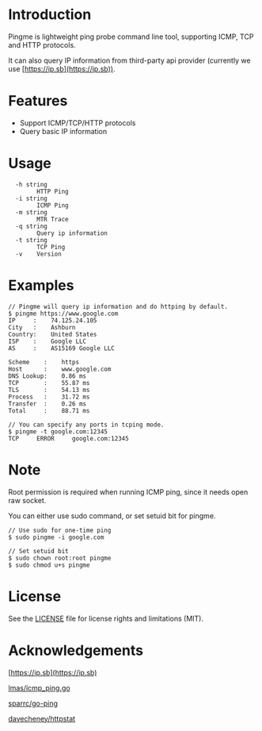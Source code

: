 # Introduction

Pingme is lightweight ping probe command line tool, supporting ICMP, TCP and HTTP protocols.

It can also query IP information from third-party api provider (currently we use [https://ip.sb](https://ip.sb)).

# Features

- Support ICMP/TCP/HTTP protocols
- Query basic IP information

# Usage

```
  -h string
        HTTP Ping
  -i string
        ICMP Ping
  -m string
        MTR Trace
  -q string
        Query ip information
  -t string
        TCP Ping
  -v    Version
```

# Examples

```
// Pingme will query ip information and do httping by default.
$ pingme https://www.google.com
IP     :    74.125.24.105
City   :    Ashburn
Country:    United States
ISP    :    Google LLC
AS     :    AS15169 Google LLC

Scheme    :    https
Host      :    www.google.com
DNS Lookup:    0.86 ms
TCP       :    55.87 ms
TLS       :    54.13 ms
Process   :    31.72 ms
Transfer  :    0.26 ms
Total     :    88.71 ms
```

```
// You can specify any ports in tcping mode.
$ pingme -t google.com:12345
TCP     ERROR     google.com:12345
```

# Note

Root permission is required when running ICMP ping, since it needs open raw socket.

You can either use sudo command, or set setuid bit for pingme.

```
// Use sudo for one-time ping
$ sudo pingme -i google.com

// Set setuid bit
$ sudo chown root:root pingme
$ sudo chmod u+s pingme

```

# License

See the [LICENSE](https://github.com/noobly314/pingme/blob/master/LICENSE.md) file for license rights and limitations (MIT).

# Acknowledgements

[https://ip.sb](https://ip.sb)

[lmas/icmp_ping.go](https://gist.github.com/lmas/c13d1c9de3b2224f9c26435eb56e6ef3)

[sparrc/go-ping](https://github.com/sparrc/go-ping)

[davecheney/httpstat](https://github.com/davecheney/httpstat)
